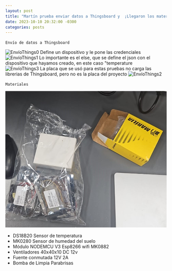 ```yaml
---
layout: post
title: "Martín prueba enviar datos a Thingsboard y  ¡Llegaron los materiales!"
date: 2023-10-10 20:32:00 -0300
categories: posts
---
```


`Envío de datos a Thingsboard`

![EnvíoThings0](https://github.com/SisCom-PI2-2023-2/proyecto-plant-o-matic/blob/main/docs/assets/Env%C3%ADoThings0.jpg)
Define un dispositivo y le pone las credenciales
![EnvíoThings1](https://github.com/SisCom-PI2-2023-2/proyecto-plant-o-matic/blob/main/docs/assets/Env%C3%ADoThings3.jpg)
Lo importante es el else, que se define el json con el dispositivo que hayamos creado, en este caso "temperature
![EnvíoThings3](https://github.com/SisCom-PI2-2023-2/proyecto-plant-o-matic/blob/main/docs/assets/Env%C3%ADoThings3.jpg)
La placa que se usó para estas pruebas no carga las librerias de Thingsboard, pero no es la placa del proyecto
![EnvíoThings2](https://github.com/SisCom-PI2-2023-2/proyecto-plant-o-matic/blob/main/docs/assets/Env%C3%ADoThings2.jpg)





`Materiales`

![Materiales](https://github.com/SisCom-PI2-2023-2/proyecto-plant-o-matic/blob/main/docs/assets/Materiales.jpg)

- DS18B20 Sensor de temperatura
- MK0280 Sensor de humedad del suelo
- Módulo NODEMCU V3  Esp8266 wifi MK0882
- Ventiladores 40x40x10 DC 12v
- Fuente conmutada 12V 2A
- Bomba de Limpia Parabrisas 
